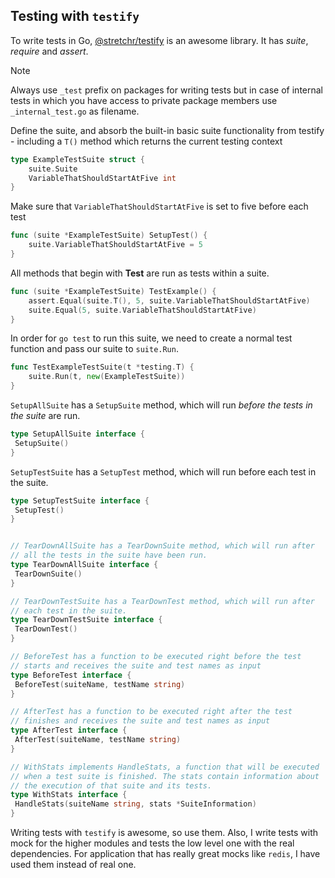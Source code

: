 ## Testing with `testify`

To write tests in Go, [@stretchr/testify](https://pkg.go.dev/github.com/stretchr/testify) is an awesome library. It has _suite_, _require_ and _assert_.

> [!note]
> Always use `_test` prefix on packages for writing tests but in case of internal tests
> in which you have access to private package members use `_internal_test.go` as filename.

Define the suite, and absorb the built-in basic suite functionality from testify - including a `T()` method which returns the current testing context
```go
type ExampleTestSuite struct {
    suite.Suite
    VariableThatShouldStartAtFive int
}
```
Make sure that `VariableThatShouldStartAtFive` is set to five before each test
```go
func (suite *ExampleTestSuite) SetupTest() {
    suite.VariableThatShouldStartAtFive = 5
}
```
All methods that begin with **Test** are run as tests within a suite.
```go
func (suite *ExampleTestSuite) TestExample() {
    assert.Equal(suite.T(), 5, suite.VariableThatShouldStartAtFive)
    suite.Equal(5, suite.VariableThatShouldStartAtFive)
}
```
In order for `go test` to run this suite, we need to create a normal test function and pass our suite to `suite.Run`.
```go
func TestExampleTestSuite(t *testing.T) {
    suite.Run(t, new(ExampleTestSuite))
}
```

`SetupAllSuite` has a `SetupSuite` method, which will run _before the tests in the suite_ are run.
```go
type SetupAllSuite interface {
 SetupSuite()
}
```
`SetupTestSuite` has a `SetupTest` method, which will run before each test in the suite.
```go
type SetupTestSuite interface {
 SetupTest()
}
```

```go

// TearDownAllSuite has a TearDownSuite method, which will run after
// all the tests in the suite have been run.
type TearDownAllSuite interface {
 TearDownSuite()
}

// TearDownTestSuite has a TearDownTest method, which will run after
// each test in the suite.
type TearDownTestSuite interface {
 TearDownTest()
}

// BeforeTest has a function to be executed right before the test
// starts and receives the suite and test names as input
type BeforeTest interface {
 BeforeTest(suiteName, testName string)
}

// AfterTest has a function to be executed right after the test
// finishes and receives the suite and test names as input
type AfterTest interface {
 AfterTest(suiteName, testName string)
}

// WithStats implements HandleStats, a function that will be executed
// when a test suite is finished. The stats contain information about
// the execution of that suite and its tests.
type WithStats interface {
 HandleStats(suiteName string, stats *SuiteInformation)
}
```

Writing tests with `testify` is awesome, so use them. Also, I write tests with mock for the higher modules and tests the low level one with the real dependencies.
For application that has really great mocks like `redis`, I have used them instead of real one.
